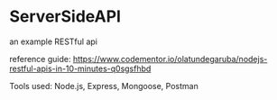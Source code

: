 # ServerSideAPI

an example RESTful api 

reference guide: https://www.codementor.io/olatundegaruba/nodejs-restful-apis-in-10-minutes-q0sgsfhbd

Tools used:
Node.js, Express, Mongoose, Postman